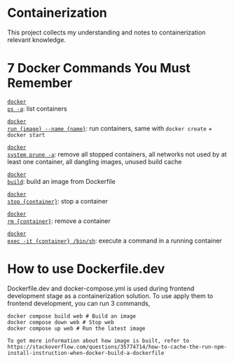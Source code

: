 # Containerization

This project collects my understanding and notes to containerization relevant knowledge.

# 7 Docker Commands You Must Remember

<code>[docker ps -a](https://docs.docker.com/reference/cli/docker/container/ls/)</code>: list containers

<code>[docker run {image} --name {name}](https://docs.docker.com/reference/cli/docker/container/run/)</code>: run containers, same with <code>docker create</code> + <code>docker start</code>

<code>[docker system prune -a](https://docs.docker.com/reference/cli/docker/system/prune/)</code>: remove all stopped containers, all networks not used by at least one container, all dangling images, unused build cache

<code>[docker build](https://docs.docker.com/reference/cli/docker/build-legacy/)</code>: build an image from Dockerfile

<code>[docker stop {container}](https://docs.docker.com/reference/cli/docker/container/stop/)</code>: stop a container

<code>[docker rm {container}](https://docs.docker.com/reference/cli/docker/container/rm/)</code>: remove a container

<code>[docker exec -it {container} /bin/sh](https://docs.docker.com/reference/cli/docker/container/exec/)</code>: execute a command in a running container

# How to use Dockerfile.dev
Dockerfile.dev and docker-compose.yml is used during frontend development stage as a containerization solution.
To use apply them to frontend development, you can run 3 commands,
```
docker compose build web # Build an image
docker compose down web # Stop web
docker compose up web # Run the latest image
```

```
To get more information about how image is built, refer to https://stackoverflow.com/questions/35774714/how-to-cache-the-run-npm-install-instruction-when-docker-build-a-dockerfile
```
